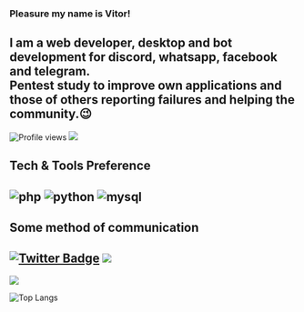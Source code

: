 ### Pleasure my name is Vitor!<br>
I am a web developer, desktop and bot development for discord, whatsapp, facebook and telegram.<br> Pentest study to improve own applications and those of others reporting failures and helping the community.:wink:
---
![Profile views](https://gpvc.arturio.dev/VL0511)  <img src="https://img.shields.io/github/followers/VL0511?label=Follow" style=" float:left, margin-right:10px" />

## Tech & Tools Preference
![php](https://img.shields.io/badge/-php-grey?style=for-the-badge&logo=php&logoColor=white&labelColor=8E2DE2)
![python](https://img.shields.io/badge/-python-grey?style=for-the-badge&logo=python&logoColor=white&labelColor=8E2DE2)
![mysql](https://img.shields.io/badge/-mysql-grey?style=for-the-badge&logo=mysql&logoColor=white&labelColor=8E2DE2)
---

## Some method of communication
[![Twitter Badge](https://img.shields.io/badge/-Twitter-1ca0f1?style=flat-square&labelColor=1ca0f1&logo=twitter&logoColor=white&link=https://twitter.com/Shine44558800)](https://twitter.com/Shine44558800)
<img src="https://img.shields.io/badge/Discord-7289DA?style=for-the-badge&logo=discord&logoColor=white">
---
<img src="https://github-readme-stats.vercel.app/api?username=VL0511&show_icons=true&theme=radical&title_color=8E2DE2&text_color=fff&icon_color=8E2DE2">

![Top Langs](https://github-readme-stats.vercel.app/api/top-langs/?username=VL0511&theme=radical&title_color=8E2DE2&text_color=fff)
